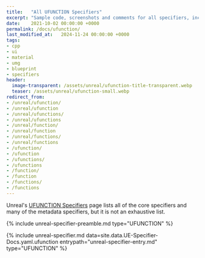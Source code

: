 ```yaml
---
title:   "All UFUNCTION Specifiers"
excerpt: "Sample code, screenshots and comments for all specifiers, including undocumented ones."
date:    2021-10-02 00:00:00 +0000
permalink: /docs/ufunction/
last_modified_at:   2024-11-24 00:00:00 +0000
tags:
- cpp
- ui
- material
- umg
- blueprint
- specifiers
header:
  image-transparent: /assets/unreal/ufunction-title-transparent.webp
  teaser: /assets/unreal/ufunction-small.webp
redirect_from:
- /unreal/ufunction/
- /unreal/ufunction
- /unreal/ufunctions/
- /unreal/ufunctions
- /unreal/function/
- /unreal/function
- /unreal/functions/
- /unreal/functions
- /ufunction/
- /ufunction
- /ufunctions/
- /ufunctions
- /function/
- /function
- /functions/
- /functions
---
```


Unreal's [UFUNCTION Specifiers](https://docs.unrealengine.com/4.26/en-US/ProgrammingAndScripting/GameplayArchitecture/Functions/)
page lists all of the core specifiers and many of the metadata specifiers, but
it is not an exhaustive list.

{%
include unreal-specifier-preamble.md
type="UFUNCTION"
%}

{%
include unreal-specifier.md
data=site.data.UE-Specifier-Docs.yaml.ufunction
entrypath="unreal-specifier-entry.md"
type="UFUNCTION"
%}
